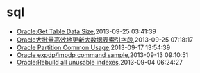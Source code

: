 # sql
* [Oracle:Get Table Data Size](/2013/2013-09-25-oracleget-table-data-size),2013-09-25 03:41:39
* [Oracle大批量高效地更新大数据表索引字段](/2013/2013-09-25-oracle-efficient-to-update-index-col-of-big-table),2013-09-25 07:18:17
* [Oracle Partition Common Usage](/2013/2013-09-17-oracle-partition-common-usage),2013-09-17 13:54:39
* [Oracle expdp/impdp command sample](/2013/2013-09-13-oracle-expdpimpdp-command-sample),2013-09-13 09:10:51
* [Oracle:Rebuild all unusable indexes](/2013/2013-09-04-oraclerebuilding-all-unusable-indexes),2013-09-04 06:24:27
